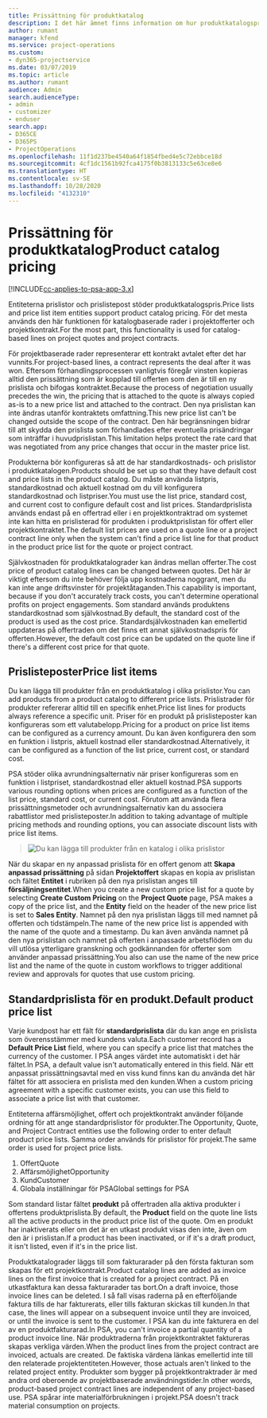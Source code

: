 ```yaml
---
title: Prissättning för produktkatalog
description: I det här ämnet finns information om hur produktkatalogspris fungerar i Dynamics 365 Project Service Automation (PSA).
author: rumant
manager: kfend
ms.service: project-operations
ms.custom:
- dyn365-projectservice
ms.date: 03/07/2019
ms.topic: article
ms.author: rumant
audience: Admin
search.audienceType:
- admin
- customizer
- enduser
search.app:
- D365CE
- D365PS
- ProjectOperations
ms.openlocfilehash: 11f1d237be4540a64f1854fbed4e5c72ebbce18d
ms.sourcegitcommit: 4cf1dc1561b92fca4175f0b3813133c5e63ce8e6
ms.translationtype: HT
ms.contentlocale: sv-SE
ms.lasthandoff: 10/28/2020
ms.locfileid: "4132310"
---
```

# <a name="product-catalog-pricing"></a><span data-ttu-id="2a745-103">Prissättning för produktkatalog</span><span class="sxs-lookup"><span data-stu-id="2a745-103">Product catalog pricing</span></span> 

[!INCLUDE[cc-applies-to-psa-app-3.x](../includes/cc-applies-to-psa-app-3x.md)]


<span data-ttu-id="2a745-104">Entiteterna prislistor och prislistepost stöder produktkatalogspris.</span><span class="sxs-lookup"><span data-stu-id="2a745-104">Price lists and price list item entities support product catalog pricing.</span></span> <span data-ttu-id="2a745-105">För det mesta används den här funktionen för katalogbaserade rader i projektofferter och projektkontrakt.</span><span class="sxs-lookup"><span data-stu-id="2a745-105">For the most part, this functionality is used for catalog-based lines on project quotes and project contracts.</span></span>

<span data-ttu-id="2a745-106">För projektbaserade rader representerar ett kontrakt avtalet efter det har vunnits.</span><span class="sxs-lookup"><span data-stu-id="2a745-106">For project-based lines, a contract represents the deal after it was won.</span></span> <span data-ttu-id="2a745-107">Eftersom förhandlingsprocessen vanligtvis föregår vinsten kopieras alltid den prissättning som är kopplad till offerten som den är till en ny prislista och bifogas kontraktet.</span><span class="sxs-lookup"><span data-stu-id="2a745-107">Because the process of negotiation usually precedes the win, the pricing that is attached to the quote is always copied as-is to a new price list and attached to the contract.</span></span> <span data-ttu-id="2a745-108">Den nya prislistan kan inte ändras utanför kontraktets omfattning.</span><span class="sxs-lookup"><span data-stu-id="2a745-108">This new price list can't be changed outside the scope of the contract.</span></span> <span data-ttu-id="2a745-109">Den här begränsningen bidrar till att skydda den prislista som förhandlades efter eventuella prisändringar som inträffar i huvudprislistan.</span><span class="sxs-lookup"><span data-stu-id="2a745-109">This limitation helps protect the rate card that was negotiated from any price changes that occur in the master price list.</span></span>

<span data-ttu-id="2a745-110">Produkterna bör konfigureras så att de har standardkostnads- och prislistor i produktkatalogen.</span><span class="sxs-lookup"><span data-stu-id="2a745-110">Products should be set up so that they have default cost and price lists in the product catalog.</span></span> <span data-ttu-id="2a745-111">Du måste använda listpris, standardkostnad och aktuell kostnad om du vill konfigurera standardkostnad och listpriser.</span><span class="sxs-lookup"><span data-stu-id="2a745-111">You must use the list price, standard cost, and current cost to configure default cost and list prices.</span></span> <span data-ttu-id="2a745-112">Standardprislista används endast på en offertrad eller i en projektkontraktrad om systemet inte kan hitta en prislisterad för produkten i produktprislistan för offert eller projektkontraktet.</span><span class="sxs-lookup"><span data-stu-id="2a745-112">The default list prices are used on a quote line or a project contract line only when the system can't find a price list line for that product in the product price list for the quote or project contract.</span></span>

<span data-ttu-id="2a745-113">Självkostnaden för produktkatalograder kan ändras mellan offerter.</span><span class="sxs-lookup"><span data-stu-id="2a745-113">The cost price of product catalog lines can be changed between quotes.</span></span> <span data-ttu-id="2a745-114">Det här är viktigt eftersom du inte behöver följa upp kostnaderna noggrant, men du kan inte ange driftsvinster för projektåtaganden.</span><span class="sxs-lookup"><span data-stu-id="2a745-114">This capability is important, because if you don't accurately track costs, you can't determine operational profits on project engagements.</span></span> <span data-ttu-id="2a745-115">Som standard används produktens standardkostnad som självkostnad.</span><span class="sxs-lookup"><span data-stu-id="2a745-115">By default, the standard cost of the product is used as the cost price.</span></span> <span data-ttu-id="2a745-116">Standardsjälvkostnaden kan emellertid uppdateras på offertraden om det finns ett annat självkostnadspris för offerten.</span><span class="sxs-lookup"><span data-stu-id="2a745-116">However, the default cost price can be updated on the quote line if there's a different cost price for that quote.</span></span>

## <a name="price-list-items"></a><span data-ttu-id="2a745-117">Prislisteposter</span><span class="sxs-lookup"><span data-stu-id="2a745-117">Price list items</span></span>

<span data-ttu-id="2a745-118">Du kan lägga till produkter från en produktkatalog i olika prislistor.</span><span class="sxs-lookup"><span data-stu-id="2a745-118">You can add products from a product catalog to different price lists.</span></span> <span data-ttu-id="2a745-119">Prislistrader för produkter refererar alltid till en specifik enhet.</span><span class="sxs-lookup"><span data-stu-id="2a745-119">Price list lines for products always reference a specific unit.</span></span> <span data-ttu-id="2a745-120">Priser för en produkt på prislisteposter kan konfigureras som ett valutabelopp.</span><span class="sxs-lookup"><span data-stu-id="2a745-120">Pricing for a product on price list items can be configured as a currency amount.</span></span> <span data-ttu-id="2a745-121">Du kan även konfigurera den som en funktion i listpris, aktuell kostnad eller standardkostnad.</span><span class="sxs-lookup"><span data-stu-id="2a745-121">Alternatively, it can be configured as a function of the list price, current cost, or standard cost.</span></span>

<span data-ttu-id="2a745-122">PSA stöder olika avrundningsalternativ när priser konfigureras som en funktion i listpriset, standardkostnad eller aktuell kostnad.</span><span class="sxs-lookup"><span data-stu-id="2a745-122">PSA supports various rounding options when prices are configured as a function of the list price, standard cost, or current cost.</span></span> <span data-ttu-id="2a745-123">Förutom att använda flera prissättningsmetoder och avrundningsalternativ kan du associera rabattlistor med prislisteposter.</span><span class="sxs-lookup"><span data-stu-id="2a745-123">In addition to taking advantage of multiple pricing methods and rounding options, you can associate discount lists with price list items.</span></span> 

> ![Du kan lägga till produkter från en katalog i olika prislistor](media/basic-guide-16.png)

<span data-ttu-id="2a745-125">När du skapar en ny anpassad prislista för en offert genom att **Skapa anpassad prissättning** på sidan **Projektoffert** skapas en kopia av prislistan och fältet **Entitet** i rubriken på den nya prislistan anges till **försäljningsentitet**.</span><span class="sxs-lookup"><span data-stu-id="2a745-125">When you create a new custom price list for a quote by selecting **Create Custom Pricing** on the **Project Quote** page, PSA makes a copy of the price list, and the **Entity** field on the header of the new price list is set to **Sales Entity**.</span></span> <span data-ttu-id="2a745-126">Namnet på den nya prislistan läggs till med namnet på offerten och tidstämpeln.</span><span class="sxs-lookup"><span data-stu-id="2a745-126">The name of the new price list is appended with the name of the quote and a timestamp.</span></span> <span data-ttu-id="2a745-127">Du kan även använda namnet på den nya prislistan och namnet på offerten i anpassade arbetsflöden om du vill utlösa ytterligare granskning och godkännanden för offerter som använder anpassad prissättning.</span><span class="sxs-lookup"><span data-stu-id="2a745-127">You also can use the name of the new price list and the name of the quote in custom workflows to trigger additional review and approvals for quotes that use custom pricing.</span></span>

 
## <a name="default-product-price-list"></a><span data-ttu-id="2a745-128">Standardprislista för en produkt.</span><span class="sxs-lookup"><span data-stu-id="2a745-128">Default product price list</span></span>
<span data-ttu-id="2a745-129">Varje kundpost har ett fält för **standardprislista** där du kan ange en prislista som överensstämmer med kundens valuta.</span><span class="sxs-lookup"><span data-stu-id="2a745-129">Each customer record has a **Default Price List** field, where you can specify a price list that matches the currency of the customer.</span></span> <span data-ttu-id="2a745-130">I PSA anges värdet inte automatiskt i det här fältet.</span><span class="sxs-lookup"><span data-stu-id="2a745-130">In PSA, a default value isn't automatically entered in this field.</span></span> <span data-ttu-id="2a745-131">När ett anpassat prissättningsavtal med en viss kund finns kan du använda det här fältet för att associera en prislista med den kunden.</span><span class="sxs-lookup"><span data-stu-id="2a745-131">When a custom pricing agreement with a specific customer exists, you can use this field to associate a price list with that customer.</span></span>

<span data-ttu-id="2a745-132">Entiteterna affärsmöjlighet, offert och projektkontrakt använder följande ordning för att ange standardprislistor för produkter.</span><span class="sxs-lookup"><span data-stu-id="2a745-132">The Opportunity, Quote, and Project Contract entities use the following order to enter default product price lists.</span></span> <span data-ttu-id="2a745-133">Samma order används för prislistor för projekt.</span><span class="sxs-lookup"><span data-stu-id="2a745-133">The same order is used for project price lists.</span></span>

1.  <span data-ttu-id="2a745-134">Offert</span><span class="sxs-lookup"><span data-stu-id="2a745-134">Quote</span></span>
2.  <span data-ttu-id="2a745-135">Affärsmöjlighet</span><span class="sxs-lookup"><span data-stu-id="2a745-135">Opportunity</span></span>
3.  <span data-ttu-id="2a745-136">Kund</span><span class="sxs-lookup"><span data-stu-id="2a745-136">Customer</span></span>
4.  <span data-ttu-id="2a745-137">Globala inställningar för PSA</span><span class="sxs-lookup"><span data-stu-id="2a745-137">Global settings for PSA</span></span>

<span data-ttu-id="2a745-138">Som standard listar fältet **produkt** på offertraden alla aktiva produkter i offertens produktprislista.</span><span class="sxs-lookup"><span data-stu-id="2a745-138">By default, the **Product** field on the quote line lists all the active products in the product price list of the quote.</span></span> <span data-ttu-id="2a745-139">Om en produkt har inaktiverats eller om det är en utkast produkt visas den inte, även om den är i prislistan.</span><span class="sxs-lookup"><span data-stu-id="2a745-139">If a product has been inactivated, or if it's a draft product, it isn't listed, even if it's in the price list.</span></span> 

<span data-ttu-id="2a745-140">Produktkatalograder läggs till som fakturarader på den första fakturan som skapas för ett projektkontrakt.</span><span class="sxs-lookup"><span data-stu-id="2a745-140">Product catalog lines are added as invoice lines on the first invoice that is created for a project contract.</span></span> <span data-ttu-id="2a745-141">På en utkastfaktura kan dessa fakturarader tas bort.</span><span class="sxs-lookup"><span data-stu-id="2a745-141">On a draft invoice, those invoice lines can be deleted.</span></span> <span data-ttu-id="2a745-142">I så fall visas raderna på en efterföljande faktura tills de har fakturerats, eller tills fakturan skickas till kunden.</span><span class="sxs-lookup"><span data-stu-id="2a745-142">In that case, the lines will appear on a subsequent invoice until they are invoiced, or until the invoice is sent to the customer.</span></span> <span data-ttu-id="2a745-143">I PSA kan du inte fakturera en del av en produktfakturarad.</span><span class="sxs-lookup"><span data-stu-id="2a745-143">In PSA, you can't invoice a partial quantity of a product invoice line.</span></span> <span data-ttu-id="2a745-144">När produktraderna från projektkontraktet faktureras skapas verkliga värden.</span><span class="sxs-lookup"><span data-stu-id="2a745-144">When the product lines from the project contract are invoiced, actuals are created.</span></span> <span data-ttu-id="2a745-145">De faktiska värdena länkas emellertid inte till den relaterade projektentiteten.</span><span class="sxs-lookup"><span data-stu-id="2a745-145">However, those actuals aren't linked to the related project entity.</span></span> <span data-ttu-id="2a745-146">Produkter som bygger på projektkontraktrader är med andra ord oberoende av projektbaserade användningstider.</span><span class="sxs-lookup"><span data-stu-id="2a745-146">In other words, product-based project contract lines are independent of any project-based use.</span></span> <span data-ttu-id="2a745-147">PSA spårar inte materialförbrukningen i projekt.</span><span class="sxs-lookup"><span data-stu-id="2a745-147">PSA doesn't track material consumption on projects.</span></span>
